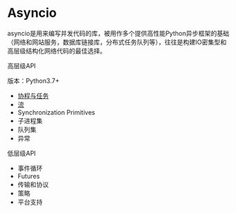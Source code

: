 # Asyncio

asyncio是用来编写并发代码的库，被用作多个提供高性能Python异步框架的基础（网络和网站服务，数据库链接库，分布式任务队列等），往往是构建IO密集型和高层级结构化网络代码的最佳选择。

高层级API

版本：Python3.7+

* [协程与任务](https://github.com/Aicong-SE/Asyncio/blob/master/%E5%8D%8F%E7%A8%8B%E4%B8%8E%E4%BB%BB%E5%8A%A1.md )
* [流](https://github.com/Aicong-SE/Asyncio/blob/master/%E6%B5%81.md )
* Synchronization Primitives
* 子进程集
* 队列集
* 异常

低层级API

- 事件循环
- Futures
- 传输和协议
- 策略
- 平台支持